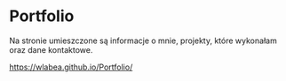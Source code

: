 # Portfolio

Na stronie umieszczone są informacje o mnie, projekty, które wykonałam oraz dane kontaktowe.

https://wlabea.github.io/Portfolio/
